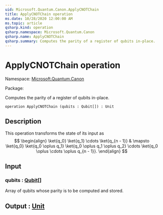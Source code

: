 ```yaml
---
uid: Microsoft.Quantum.Canon.ApplyCNOTChain
title: ApplyCNOTChain operation
ms.date: 10/28/2020 12:00:00 AM
ms.topic: article
qsharp.kind: operation
qsharp.namespace: Microsoft.Quantum.Canon
qsharp.name: ApplyCNOTChain
qsharp.summary: Computes the parity of a register of qubits in-place.
---
```


# ApplyCNOTChain operation

Namespace: [Microsoft.Quantum.Canon](xref:Microsoft.Quantum.Canon)

Package: [](https://nuget.org/packages/)


Computes the parity of a register of qubits in-place.

```qsharp
operation ApplyCNOTChain (qubits : Qubit[]) : Unit
```


## Description

This operation transforms the state of its input as$$\begin{align}\ket{q_0} \ket{q_1} \cdots \ket{q_{n - 1}} & \mapsto\ket{q_0} \ket{q_0 \oplus q_1} \ket{q_0 \oplus q_1 \oplus q_2} \cdots\ket{q_0 \oplus \cdots \oplus q_{n - 1}}.\end{align}$$

## Input

### qubits : [Qubit](xref:microsoft.quantum.lang-ref.qubit)[]

Array of qubits whose parity is to be computed and stored.



## Output : [Unit](xref:microsoft.quantum.lang-ref.unit)

